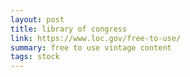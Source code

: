 ```yaml
---
layout: post
title: library of congress
link: https://www.loc.gov/free-to-use/
summary: free to use vintage content
tags: stock
---
```


